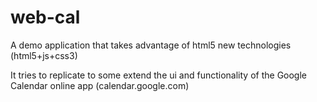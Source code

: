 web-cal
=======

A demo application that takes advantage of html5 new technologies (html5+js+css3)

It tries to replicate to some extend the ui and functionality of the Google Calendar online app (calendar.google.com)
